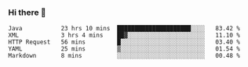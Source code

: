 ### Hi there 👋

<!--
**urzz/urzz** is a ✨ _special_ ✨ repository because its `README.md` (this file) appears on your GitHub profile.

Here are some ideas to get you started:

- 🔭 I’m currently working on ...
- 🌱 I’m currently learning ...
- 👯 I’m looking to collaborate on ...
- 🤔 I’m looking for help with ...
- 💬 Ask me about ...
- 📫 How to reach me: ...
- 😄 Pronouns: ...
- ⚡ Fun fact: ...
-->

<!--START_SECTION:waka-->
```text
Java           23 hrs 10 mins  █████████████████████░░░░   83.42 % 
XML            3 hrs 4 mins    ██▓░░░░░░░░░░░░░░░░░░░░░░   11.10 % 
HTTP Request   56 mins         █░░░░░░░░░░░░░░░░░░░░░░░░   03.40 % 
YAML           25 mins         ▒░░░░░░░░░░░░░░░░░░░░░░░░   01.54 % 
Markdown       8 mins          ░░░░░░░░░░░░░░░░░░░░░░░░░   00.48 % 
```
<!--END_SECTION:waka-->
